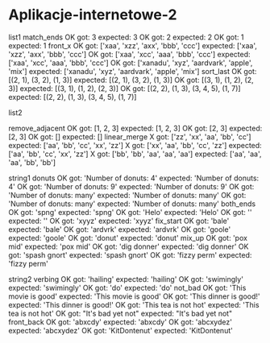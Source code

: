# Aplikacje-internetowe-2

list1 match_ends OK got: 3 expected: 3 OK got: 2 expected: 2 OK got: 1 expected: 1 front_x OK got: ['xaa', 'xzz', 'axx', 'bbb', 'ccc'] expected: ['xaa', 'xzz', 'axx', 'bbb', 'ccc'] OK got: ['xaa', 'xcc', 'aaa', 'bbb', 'ccc'] expected: ['xaa', 'xcc', 'aaa', 'bbb', 'ccc'] OK got: ['xanadu', 'xyz', 'aardvark', 'apple', 'mix'] expected: ['xanadu', 'xyz', 'aardvark', 'apple', 'mix'] sort_last OK got: [(2, 1), (3, 2), (1, 3)] expected: [(2, 1), (3, 2), (1, 3)] OK got: [(3, 1), (1, 2), (2, 3)] expected: [(3, 1), (1, 2), (2, 3)] OK got: [(2, 2), (1, 3), (3, 4, 5), (1, 7)] expected: [(2, 2), (1, 3), (3, 4, 5), (1, 7)]

list2

remove_adjacent OK got: [1, 2, 3] expected: [1, 2, 3] OK got: [2, 3] expected: [2, 3] OK got: [] expected: [] linear_merge X got: ['zz', 'xx', 'aa', 'bb', 'cc'] expected: ['aa', 'bb', 'cc', 'xx', 'zz'] X got: ['xx', 'aa', 'bb', 'cc', 'zz'] expected: ['aa', 'bb', 'cc', 'xx', 'zz'] X got: ['bb', 'bb', 'aa', 'aa', 'aa'] expected: ['aa', 'aa', 'aa', 'bb', 'bb']

string1 donuts OK got: 'Number of donuts: 4' expected: 'Number of donuts: 4' OK got: 'Number of donuts: 9' expected: 'Number of donuts: 9' OK got: 'Number of donuts: many' expected: 'Number of donuts: many' OK got: 'Number of donuts: many' expected: 'Number of donuts: many' both_ends OK got: 'spng' expected: 'spng' OK got: 'Helo' expected: 'Helo' OK got: '' expected: '' OK got: 'xyyz' expected: 'xyyz' fix_start OK got: 'bale' expected: 'bale' OK got: 'ardvrk' expected: 'ardvrk' OK got: 'goole' expected: 'goole' OK got: 'donut' expected: 'donut' mix_up OK got: 'pox mid' expected: 'pox mid' OK got: 'dig donner' expected: 'dig donner' OK got: 'spash gnort' expected: 'spash gnort' OK got: 'fizzy perm' expected: 'fizzy perm'

string2 verbing OK got: 'hailing' expected: 'hailing' OK got: 'swimingly' expected: 'swimingly' OK got: 'do' expected: 'do' not_bad OK got: 'This movie is good' expected: 'This movie is good' OK got: 'This dinner is good!' expected: 'This dinner is good!' OK got: 'This tea is not hot' expected: 'This tea is not hot' OK got: "It's bad yet not" expected: "It's bad yet not" front_back OK got: 'abxcdy' expected: 'abxcdy' OK got: 'abcxydez' expected: 'abcxydez' OK got: 'KitDontenut' expected: 'KitDontenut'

